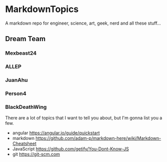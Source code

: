 # MarkdownTopics
A markdown repo for engineer, science, art, geek, nerd and all these stuff... 

## Dream Team

### Mexbeast24 

### ALLEP

### JuanAhu

### Person4

### BlackDeathWing
There are a lot of topics that I want to tell you about, but I'm gonna list you a few. 
* angular https://angular.io/guide/quickstart
* markdown https://github.com/adam-p/markdown-here/wiki/Markdown-Cheatsheet
* JavaScript https://github.com/getify/You-Dont-Know-JS
* git https://git-scm.com
